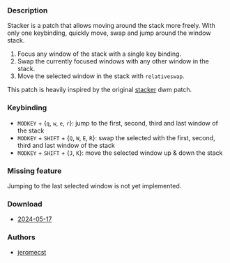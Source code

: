 ### Description
Stacker is a patch that allows moving around the stack more freely. With only
one keybinding, quickly move, swap and jump around the window stack.

1. Focus any window of the stack with a single key binding.
2. Swap the currently focused windows with any other window in the stack.
3. Move the selected window in the stack with `relativeswap`.

This patch is heavily inspired by the original [stacker](https://dwm.suckless.org/patches/stacker/) dwm patch.

### Keybinding

- `MODKEY` + {`q`, `w`, `e`, `r`}: jump to the first, second, third and last
  window of the stack
- `MODKEY` + `SHIFT` + {`Q`, `W`, `E`, `R`}: swap the selected with the first, second, third and last
  window of the stack
- `MODKEY` + `SHIFT` + {`J`, `K`}: move the selected window up & down the stack

### Missing feature

Jumping to the last selected window is not yet implemented.

### Download
- [2024-05-17](https://codeberg.org/dwl/dwl-patches/raw/branch/main/patches/stacker/STACKER.patch)

### Authors
- [jeromecst](https://codeberg.org/jeromecst)

